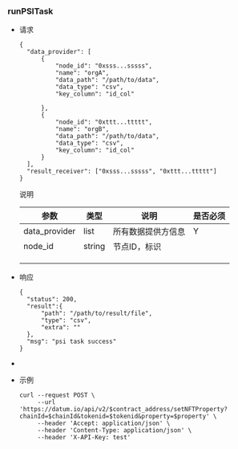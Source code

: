 ### runPSITask

+ 请求

  ```
  {
  	"data_provider": [
  		{
  			"node_id": "0xsss...sssss",
  			"name": "orgA",
  			"data_path": "/path/to/data",
  			"data_type": "csv",
  			"key_column": "id_col"
  			
  		},
  		{
  			"node_id": "0xttt...ttttt",
  			"name": "orgB",
  			"data_path": "/path/to/data",
  			"data_type": "csv",
  			"key_column": "id_col"
  		}
  	],
  	"result_receiver": ["0xsss...sssss", "0xttt...ttttt"]
  }
  ```

  说明

  | 参数          | 类型   | 说明               | 是否必须 |
  | ------------- | ------ | ------------------ | -------- |
  | data_provider | list   | 所有数据提供方信息 | Y        |
  | node_id       | string | 节点ID，标识       |          |
  |               |        |                    |          |
  |               |        |                    |          |
  |               |        |                    |          |

  

+ 响应

  ```
  {
  	"status": 200,
  	"result":{
  		"path": "/path/to/result/file",
  		"type": "csv",
  		"extra": ""
  	},
  	"msg": "psi task success"
  }
  ```

+ 

+ 示例

  ```
  curl --request POST \
       --url 'https://datum.io/api/v2/$contract_address/setNFTProperty?	    chainId=$chainId&tokenid=$tokenid&property=$property' \
       --header 'Accept: application/json' \
       --header 'Content-Type: application/json' \
       --header 'X-API-Key: test'
  ```





